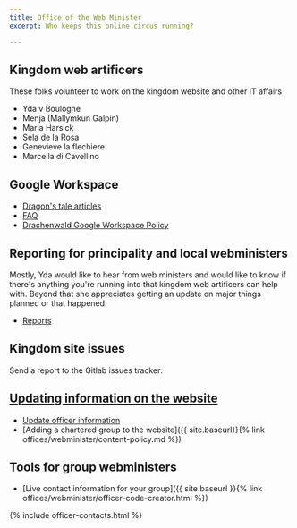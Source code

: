 ```yaml
---
title: Office of the Web Minister
excerpt: Who keeps this online circus running?

---
```


## Kingdom web artificers

These folks volunteer to work on the kingdom website and other IT affairs
* Yda v Boulogne
* Menja (Mallymkun Galpin)
* Maria Harsick
* Sela de la Rosa
* Genevieve la flechiere
* Marcella di Cavellino


## Google Workspace
* [Dragon's tale articles](https://members.sca.org/apps/newsletters/Drachenwald/Drachenwald%20DRAGONS%20TALE%202204.pdf)
* [FAQ](https://docs.google.com/document/d/1kQaMzJhJLQJAIPQKwkxPpGVFNGIl6WQId2WqTsaYc3g/edit)
* [Drachenwald Google Workspace Policy](https://docs.google.com/document/d/1wgzxoUSlMYCvkeR2s7vwwBx70FPB3zfx1eTFnLLil0w/edit?usp=sharing)

## Reporting for principality and local webministers

Mostly, Yda would like to hear from web ministers and would like to know if there's anything you're running into that kingdom web artificers can help with. Beyond that she appreciates getting an update on major things planned or that happened.  

* [Reports](https://docs.google.com/document/d/1mfo0QJxps8tIa1yqA5Bg0PRjHfb0GT-Ls-rv0C6ZHeA/edit?usp=sharing)

## Kingdom site issues

Send a report to the Gitlab issues tracker: <a href="https://gitlab.com/sca-drachenwald/sca-drachenwald.gitlab.io/-/issues/new"> 


## Updating information on the website
* [Update officer information](https://forms.gle/Xm7bCu7nkq5uMU5Z6)
* [Adding a chartered group to the website]({{ site.baseurl}}{% link offices/webminister/content-policy.md %}) 

## Tools for group webministers

* [Live contact information for your group]({{ site.baseurl }}{% link offices/webminister/officer-code-creator.html %})

{% include officer-contacts.html %}
